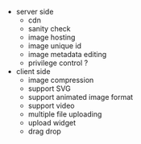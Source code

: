  * server side
   - cdn
   - sanity check
   - image hosting
   - image unique id
   - image metadata editing
   - privilege control ?
 * client side
   - image compression
   - support SVG
   - support animated image format
   - support video 
   - multiple file uploading
   - upload widget
   - drag drop
